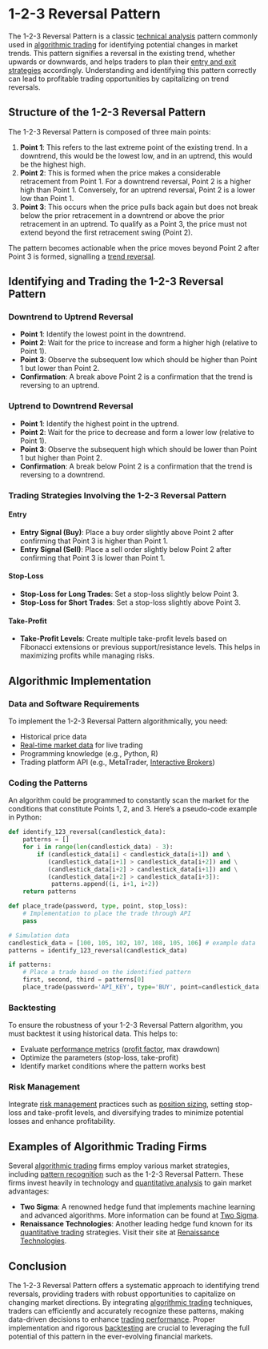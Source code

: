 # 1-2-3 Reversal Pattern

The 1-2-3 Reversal Pattern is a classic [technical analysis](../t/technical_analysis.md) pattern commonly used in [algorithmic trading](../a/algorithmic_trading.md) for identifying potential changes in market trends. This pattern signifies a reversal in the existing trend, whether upwards or downwards, and helps traders to plan their [entry and exit strategies](../e/entry_and_exit_strategies.md) accordingly. Understanding and identifying this pattern correctly can lead to profitable trading opportunities by capitalizing on trend reversals.

## Structure of the 1-2-3 Reversal Pattern

The 1-2-3 Reversal Pattern is composed of three main points:

1. **Point 1**: This refers to the last extreme point of the existing trend. In a downtrend, this would be the lowest low, and in an uptrend, this would be the highest high.
2. **Point 2**: This is formed when the price makes a considerable retracement from Point 1. For a downtrend reversal, Point 2 is a higher high than Point 1. Conversely, for an uptrend reversal, Point 2 is a lower low than Point 1.
3. **Point 3**: This occurs when the price pulls back again but does not break below the prior retracement in a downtrend or above the prior retracement in an uptrend. To qualify as a Point 3, the price must not extend beyond the first retracement swing (Point 2).

The pattern becomes actionable when the price moves beyond Point 2 after Point 3 is formed, signalling a [trend reversal](../t/trend_reversal.md).

## Identifying and Trading the 1-2-3 Reversal Pattern

### Downtrend to Uptrend Reversal
- **Point 1**: Identify the lowest point in the downtrend.
- **Point 2**: Wait for the price to increase and form a higher high (relative to Point 1).
- **Point 3**: Observe the subsequent low which should be higher than Point 1 but lower than Point 2.
- **Confirmation**: A break above Point 2 is a confirmation that the trend is reversing to an uptrend.

### Uptrend to Downtrend Reversal
- **Point 1**: Identify the highest point in the uptrend.
- **Point 2**: Wait for the price to decrease and form a lower low (relative to Point 1).
- **Point 3**: Observe the subsequent high which should be lower than Point 1 but higher than Point 2.
- **Confirmation**: A break below Point 2 is a confirmation that the trend is reversing to a downtrend.

### Trading Strategies Involving the 1-2-3 Reversal Pattern
#### Entry
- **Entry Signal (Buy)**: Place a buy order slightly above Point 2 after confirming that Point 3 is higher than Point 1.
- **Entry Signal (Sell)**: Place a sell order slightly below Point 2 after confirming that Point 3 is lower than Point 1.

#### Stop-Loss
- **Stop-Loss for Long Trades**: Set a stop-loss slightly below Point 3.
- **Stop-Loss for Short Trades**: Set a stop-loss slightly above Point 3.

#### Take-Profit
- **Take-Profit Levels**: Create multiple take-profit levels based on Fibonacci extensions or previous support/resistance levels. This helps in maximizing profits while managing risks.

## Algorithmic Implementation
### Data and Software Requirements
To implement the 1-2-3 Reversal Pattern algorithmically, you need:
- Historical price data
- [Real-time market data](../r/real-time_market_data.md) for live trading
- Programming knowledge (e.g., Python, R)
- Trading platform API (e.g., MetaTrader, [Interactive Brokers](../i/interactive_brokers.md))

### Coding the Patterns
An algorithm could be programmed to constantly scan the market for the conditions that constitute Points 1, 2, and 3. Here’s a pseudo-code example in Python:

```python
def identify_123_reversal(candlestick_data):
    patterns = []
    for i in range(len(candlestick_data) - 3):
        if (candlestick_data[i] < candlestick_data[i+1]) and \
           (candlestick_data[i+1] > candlestick_data[i+2]) and \
           (candlestick_data[i+2] > candlestick_data[i+1]) and \
           (candlestick_data[i+2] > candlestick_data[i+3]):
            patterns.append((i, i+1, i+2))
    return patterns

def place_trade(password, type, point, stop_loss):
    # Implementation to place the trade through API
    pass

# Simulation data
candlestick_data = [100, 105, 102, 107, 108, 105, 106] # example data
patterns = identify_123_reversal(candlestick_data)

if patterns:
    # Place a trade based on the identified pattern
    first, second, third = patterns[0]
    place_trade(password='API_KEY', type='BUY', point=candlestick_data[second], stop_loss=candlestick_data[third])
```

### Backtesting
To ensure the robustness of your 1-2-3 Reversal Pattern algorithm, you must backtest it using historical data. This helps to:
- Evaluate [performance metrics](../p/performance_metrics.md) ([profit factor](../p/profit_factor.md), max drawdown)
- Optimize the parameters (stop-loss, take-profit)
- Identify market conditions where the pattern works best

### Risk Management
Integrate [risk management](../r/risk_management.md) practices such as [position sizing](../p/position_sizing.md), setting stop-loss and take-profit levels, and diversifying trades to minimize potential losses and enhance profitability.

## Examples of Algorithmic Trading Firms
Several [algorithmic trading](../a/algorithmic_trading.md) firms employ various market strategies, including [pattern recognition](../p/pattern_recognition.md) such as the 1-2-3 Reversal Pattern. These firms invest heavily in technology and [quantitative analysis](../q/quantitative_analysis.md) to gain market advantages:

- **Two Sigma**: A renowned hedge fund that implements machine learning and advanced algorithms. More information can be found at [Two Sigma](https://www.twosigma.com).
- **Renaissance Technologies**: Another leading hedge fund known for its [quantitative trading](../q/quantitative_trading.md) strategies. Visit their site at [Renaissance Technologies](https://www.rentec.com).

## Conclusion
The 1-2-3 Reversal Pattern offers a systematic approach to identifying trend reversals, providing traders with robust opportunities to capitalize on changing market directions. By integrating [algorithmic trading](../a/algorithmic_trading.md) techniques, traders can efficiently and accurately recognize these patterns, making data-driven decisions to enhance [trading performance](../t/trading_performance.md). Proper implementation and rigorous [backtesting](../b/backtesting.md) are crucial to leveraging the full potential of this pattern in the ever-evolving financial markets.